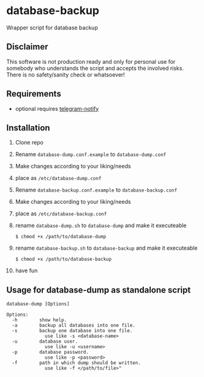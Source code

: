 # database-backup
 Wrapper script for database backup

## Disclaimer
 This software is not production ready and only for personal use for somebody who understands the script and accepts the involved risks.
 There is no safety/sanity check or whatsoever!

## Requirements
 * optional requires [telegram-notify](http://www.bernaerts-nicolas.fr/linux/75-debian/351-debian-send-telegram-notification)

## Installation
 1. Clone repo
 2. Rename `database-dump.conf.example` to `database-dump.conf`
 3. Make changes according to your liking/needs
 4. place as `/etc/database-dump.conf`
 5. Rename `database-backup.conf.example` to `database-backup.conf`
 6. Make changes according to your liking/needs
 7. place as `/etc/database-backup.conf`
 8. rename `database-dump.sh` to `database-dump` and make it executeable

     `$ chmod +x /path/to/database-dump`
 9. rename `database-backup.sh` to `database-backup` and make it executeable

     `$ chmod +x /path/to/database-backup`
 10. have fun

## Usage for database-dump as standalone script
```
database-dump [Options]

Options:
  -h        show help.
  -a        backup all databases into one file.
  -s        backup one database into one file.
              use like -s <database-name>
  -u        database user.
              use like -u <username>
  -p        database password.
              use like -p <password>
  -f        path in which dump should be written.
              use like -f </path/to/file>"
```
